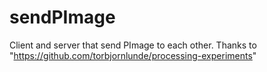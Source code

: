 # sendPImage
Client and server that send PImage to each other. Thanks to "https://github.com/torbjornlunde/processing-experiments"
